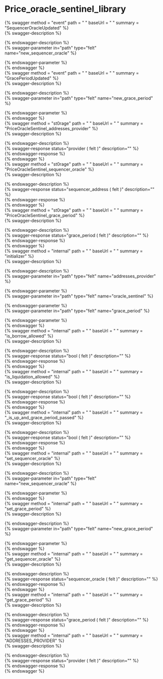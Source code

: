 
Price_oracle_sentinel_library
=============================
  
{% swagger method = "event" path = " " baseUrl = " " summary = "SequencerOracleUpdated" %}  
{% swagger-description %}  
  
{% endswagger-description %}  
{% swagger-parameter in="path" type="felt" name="new_sequencer_oracle" %}  
  
{% endswagger-parameter %}  
{% endswagger %}  
{% swagger method = "event" path = " " baseUrl = " " summary = "GracePeriodUpdated" %}  
{% swagger-description %}  
  
{% endswagger-description %}  
{% swagger-parameter in="path" type="felt" name="new_grace_period" %}  
  
{% endswagger-parameter %}  
{% endswagger %}  
{% swagger method = "st0rage" path = " " baseUrl = " " summary = "PriceOracleSentinel_addresses_provider" %}  
{% swagger-description %}  
  
{% endswagger-description %}  
{% swagger-response status="provider ( felt )" description="" %}  
{% endswagger-response %}  
{% endswagger %}  
{% swagger method = "st0rage" path = " " baseUrl = " " summary = "PriceOracleSentinel_sequencer_oracle" %}  
{% swagger-description %}  
  
{% endswagger-description %}  
{% swagger-response status="sequencer_address ( felt )" description="" %}  
{% endswagger-response %}  
{% endswagger %}  
{% swagger method = "st0rage" path = " " baseUrl = " " summary = "PriceOracleSentinel_grace_period" %}  
{% swagger-description %}  
  
{% endswagger-description %}  
{% swagger-response status="grace_period ( felt )" description="" %}  
{% endswagger-response %}  
{% endswagger %}  
{% swagger method = "internal" path = " " baseUrl = " " summary = "initializer" %}  
{% swagger-description %}  
  
{% endswagger-description %}  
{% swagger-parameter in="path" type="felt" name="addresses_provider" %}  
  
{% endswagger-parameter %}  
{% swagger-parameter in="path" type="felt" name="oracle_sentinel" %}  
  
{% endswagger-parameter %}  
{% swagger-parameter in="path" type="felt" name="grace_period" %}  
  
{% endswagger-parameter %}  
{% endswagger %}  
{% swagger method = "internal" path = " " baseUrl = " " summary = "is_borrow_allowed" %}  
{% swagger-description %}  
  
{% endswagger-description %}  
{% swagger-response status="bool ( felt )" description="" %}  
{% endswagger-response %}  
{% endswagger %}  
{% swagger method = "internal" path = " " baseUrl = " " summary = "is_liquidation_allowed" %}  
{% swagger-description %}  
  
{% endswagger-description %}  
{% swagger-response status="bool ( felt )" description="" %}  
{% endswagger-response %}  
{% endswagger %}  
{% swagger method = "internal" path = " " baseUrl = " " summary = "_is_up_and_grace_period_passed" %}  
{% swagger-description %}  
  
{% endswagger-description %}  
{% swagger-response status="bool ( felt )" description="" %}  
{% endswagger-response %}  
{% endswagger %}  
{% swagger method = "internal" path = " " baseUrl = " " summary = "set_sequencer_oracle" %}  
{% swagger-description %}  
  
{% endswagger-description %}  
{% swagger-parameter in="path" type="felt" name="new_sequencer_oracle" %}  
  
{% endswagger-parameter %}  
{% endswagger %}  
{% swagger method = "internal" path = " " baseUrl = " " summary = "set_grace_period" %}  
{% swagger-description %}  
  
{% endswagger-description %}  
{% swagger-parameter in="path" type="felt" name="new_grace_period" %}  
  
{% endswagger-parameter %}  
{% endswagger %}  
{% swagger method = "internal" path = " " baseUrl = " " summary = "get_sequencer_oracle" %}  
{% swagger-description %}  
  
{% endswagger-description %}  
{% swagger-response status="sequencer_oracle ( felt )" description="" %}  
{% endswagger-response %}  
{% endswagger %}  
{% swagger method = "internal" path = " " baseUrl = " " summary = "get_grace_period" %}  
{% swagger-description %}  
  
{% endswagger-description %}  
{% swagger-response status="grace_period ( felt )" description="" %}  
{% endswagger-response %}  
{% endswagger %}  
{% swagger method = "internal" path = " " baseUrl = " " summary = "ADDRESSES_PROVIDER" %}  
{% swagger-description %}  
  
{% endswagger-description %}  
{% swagger-response status="provider ( felt )" description="" %}  
{% endswagger-response %}  
{% endswagger %}